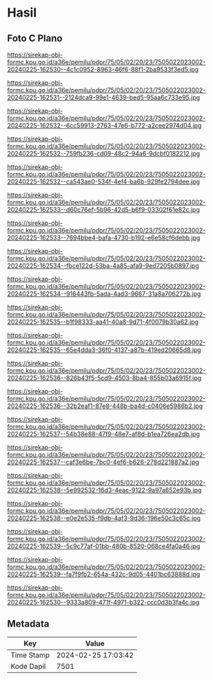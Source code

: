 # Hasil

## Foto C Plano

https://sirekap-obj-formc.kpu.go.id/a36e/pemilu/pdpr/75/05/02/20/23/7505022023002-20240225-162530--4c1c0952-8963-46f6-88f1-2ba9533f3ed5.jpg

https://sirekap-obj-formc.kpu.go.id/a36e/pemilu/pdpr/75/05/02/20/23/7505022023002-20240225-162531--2124dca9-99e1-4639-bed5-95aa6c733e95.jpg

https://sirekap-obj-formc.kpu.go.id/a36e/pemilu/pdpr/75/05/02/20/23/7505022023002-20240225-162532--6cc59913-2763-47e6-b772-a2cee2974d04.jpg

https://sirekap-obj-formc.kpu.go.id/a36e/pemilu/pdpr/75/05/02/20/23/7505022023002-20240225-162532--759fb236-cd09-48c2-94a6-9dcbf0182212.jpg

https://sirekap-obj-formc.kpu.go.id/a36e/pemilu/pdpr/75/05/02/20/23/7505022023002-20240225-162532--ca543ae0-534f-4ef4-ba6b-929fe2794dee.jpg

https://sirekap-obj-formc.kpu.go.id/a36e/pemilu/pdpr/75/05/02/20/23/7505022023002-20240225-162533--d60c76ef-5b96-42d5-b6f9-03302f61e82c.jpg

https://sirekap-obj-formc.kpu.go.id/a36e/pemilu/pdpr/75/05/02/20/23/7505022023002-20240225-162533--7694bbe4-bafa-4730-b192-e6e58cf6debb.jpg

https://sirekap-obj-formc.kpu.go.id/a36e/pemilu/pdpr/75/05/02/20/23/7505022023002-20240225-162534--fbce122d-53ba-4a85-afa9-9ed7205b0897.jpg

https://sirekap-obj-formc.kpu.go.id/a36e/pemilu/pdpr/75/05/02/20/23/7505022023002-20240225-162534--916443fb-5ada-4ad3-9667-31a8a706272b.jpg

https://sirekap-obj-formc.kpu.go.id/a36e/pemilu/pdpr/75/05/02/20/23/7505022023002-20240225-162535--b1f98333-aa41-40a8-9d71-4f0079b30a62.jpg

https://sirekap-obj-formc.kpu.go.id/a36e/pemilu/pdpr/75/05/02/20/23/7505022023002-20240225-162535--65e4dda3-36f0-4137-a87b-419ed20665d8.jpg

https://sirekap-obj-formc.kpu.go.id/a36e/pemilu/pdpr/75/05/02/20/23/7505022023002-20240225-162536--826b43f5-5cd9-4503-8ba4-855b03a6915f.jpg

https://sirekap-obj-formc.kpu.go.id/a36e/pemilu/pdpr/75/05/02/20/23/7505022023002-20240225-162536--32b2eaf1-87e8-448b-ba4d-c0406e5986b2.jpg

https://sirekap-obj-formc.kpu.go.id/a36e/pemilu/pdpr/75/05/02/20/23/7505022023002-20240225-162537--54b38e88-47f9-48e7-af8d-b1ea726ea2db.jpg

https://sirekap-obj-formc.kpu.go.id/a36e/pemilu/pdpr/75/05/02/20/23/7505022023002-20240225-162537--caf3e6be-7bc0-4ef6-b626-278d221887a2.jpg

https://sirekap-obj-formc.kpu.go.id/a36e/pemilu/pdpr/75/05/02/20/23/7505022023002-20240225-162538--5e992532-16d3-4eac-9122-9a97a652e93b.jpg

https://sirekap-obj-formc.kpu.go.id/a36e/pemilu/pdpr/75/05/02/20/23/7505022023002-20240225-162538--e0e2e535-f9db-4af3-9d36-196e50c3c65c.jpg

https://sirekap-obj-formc.kpu.go.id/a36e/pemilu/pdpr/75/05/02/20/23/7505022023002-20240225-162539--5c9c77af-01bb-480b-8520-068ce4fa0a46.jpg

https://sirekap-obj-formc.kpu.go.id/a36e/pemilu/pdpr/75/05/02/20/23/7505022023002-20240225-162539--fa7f9fb2-654a-432c-9d05-4401bc63888d.jpg

https://sirekap-obj-formc.kpu.go.id/a36e/pemilu/pdpr/75/05/02/20/23/7505022023002-20240225-162530--9333a809-471f-4971-b322-ccc0d3b3fa4c.jpg


## Metadata

| Key        | Value               |
| ---------- | ------------------- |
| Time Stamp | 2024-02-25 17:03:42 |
| Kode Dapil | 7501                |



